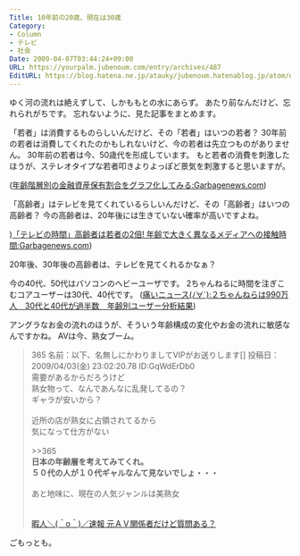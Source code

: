 ```yaml
---
Title: 10年前の20歳、現在は30歳
Category:
- Column
- テレビ
- 社会
Date: 2009-04-07T03:44:24+09:00
URL: https://yourpalm.jubenoum.com/entry/archives/487
EditURL: https://blog.hatena.ne.jp/atauky/jubenoum.hatenablog.jp/atom/entry/6653458415120885556
---
```


ゆく河の流れは絶えずして、しかももとの水にあらず。
あたり前なんだけど、忘れられがちです。
忘れないように、見た記事をまとめます。

<!--more-->

「若者」は消費するものらしいんだけど、その「若者」はいつの若者？
30年前の若者は消費してくれたのかもしれないけど、今の若者は先立つものがありません。
30年前の若者は今、50歳代を形成しています。
もと若者の消費を刺激したほうが、ステレオタイプな若者叩きよりよっぽど景気を刺激すると思いますが。

(<a href="http://www.gamenews.ne.jp/archives/2009/01/post_4462.html" title="年齢階層別の金融資産保有割合をグラフ化してみる:Garbagenews.com">年齢階層別の金融資産保有割合をグラフ化してみる:Garbagenews.com</a>)

「高齢者」はテレビを見てくれているらしいんだけど、その「高齢者」はいつの高齢者？
今の高齢者は、20年後には生きていない確率が高いですよね。

)<a href="http://www.gamenews.ne.jp/archives/2009/01/2_79.html" title="「テレビの時間」高齢者は若者の2倍! 年齢で大きく異なるメディアへの接触時間:Garbagenews.com">「テレビの時間」高齢者は若者の2倍! 年齢で大きく異なるメディアへの接触時間:Garbagenews.com</a>)

20年後、30年後の高齢者は、テレビを見てくれるかなぁ？

今の40代、50代はパソコンのヘビーユーザです。
2ちゃんねるに時間を注ぎこむコアユーザーは30代、40代です。
(<a href="http://blog.livedoor.jp/dqnplus/archives/503654.html" title="痛いニュース(ﾉ∀`):２ちゃんねらは990万人　30代と40代が過半数　年齢別ﾕｰｻﾞｰ分析結果">痛いニュース(ﾉ∀`):２ちゃんねらは990万人　30代と40代が過半数　年齢別ユーザー分析結果</a>)

アングラなお金の流れのほうが、そういう年齢構成の変化やお金の流れに敏感なんですかね。
AVは今、熟女ブーム。
<blockquote>365 名前：以下、名無しにかわりましてVIPがお送りします[] 投稿日：2009/04/03(金) 23:02:20.78 ID:GqWdErDb0<br />
 需要があるからだろうけど<br />
 熟女物って、なんであんなに乱発してるの？<br />
 ギャラが安いから？<br />
<br />
 近所の店が熟女に占領されてるから<br />
 気になって仕方がない<br />
<br />
 >>365<br />
<strong> 日本の年齢層を考えてみてくれ。<br />
 ５０代の人が１０代ギャルなんて見ないでしょ・・・<br /></strong>
<br />
 あと地味に、現在の人気ジャンルは美熟女<br /><br /><br /><a href="http://himasoku123.blog61.fc2.com/blog-entry-645.html">暇人＼(＾o＾)／速報 元ＡＶ関係者だけど質問ある？</a></blockquote>

ごもっとも。
